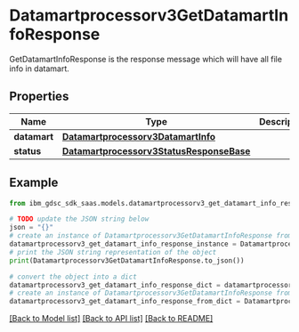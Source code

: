 # Datamartprocessorv3GetDatamartInfoResponse

GetDatamartInfoResponse is the response message which will have all file info in datamart.

## Properties

Name | Type | Description | Notes
------------ | ------------- | ------------- | -------------
**datamart** | [**Datamartprocessorv3DatamartInfo**](Datamartprocessorv3DatamartInfo.md) |  | [optional] 
**status** | [**Datamartprocessorv3StatusResponseBase**](Datamartprocessorv3StatusResponseBase.md) |  | [optional] 

## Example

```python
from ibm_gdsc_sdk_saas.models.datamartprocessorv3_get_datamart_info_response import Datamartprocessorv3GetDatamartInfoResponse

# TODO update the JSON string below
json = "{}"
# create an instance of Datamartprocessorv3GetDatamartInfoResponse from a JSON string
datamartprocessorv3_get_datamart_info_response_instance = Datamartprocessorv3GetDatamartInfoResponse.from_json(json)
# print the JSON string representation of the object
print(Datamartprocessorv3GetDatamartInfoResponse.to_json())

# convert the object into a dict
datamartprocessorv3_get_datamart_info_response_dict = datamartprocessorv3_get_datamart_info_response_instance.to_dict()
# create an instance of Datamartprocessorv3GetDatamartInfoResponse from a dict
datamartprocessorv3_get_datamart_info_response_from_dict = Datamartprocessorv3GetDatamartInfoResponse.from_dict(datamartprocessorv3_get_datamart_info_response_dict)
```
[[Back to Model list]](../README.md#documentation-for-models) [[Back to API list]](../README.md#documentation-for-api-endpoints) [[Back to README]](../README.md)


